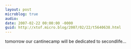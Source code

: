 ```yaml
---
layout: post
microblog: true
audio: 
date: 2007-02-22 00:00:00 -0000
guid: http://xtof.micro.blog/2007/02/22/t5640638.html
---
```

tomorrow our cantinecamp will be dedicated to secondlife...
